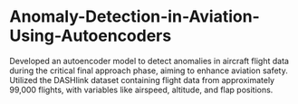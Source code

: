# Anomaly-Detection-in-Aviation-Using-Autoencoders
Developed an autoencoder model to detect anomalies in aircraft flight data during the critical final approach phase, aiming to enhance aviation safety. Utilized the DASHlink dataset containing flight data from approximately 99,000 flights, with variables like airspeed, altitude, and flap positions. 
